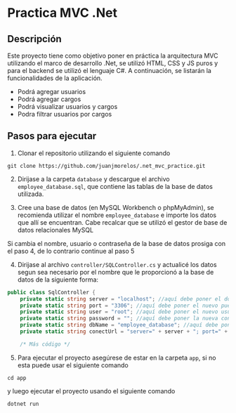 # Practica MVC .Net

## Descripción
Este proyecto tiene como objetivo poner en práctica la arquitectura MVC utilizando el marco de desarrollo .Net, se utilizó HTML, CSS y JS puros y para el backend se utilizó el lenguaje C#. A continuación, se listarán la funcionalidades de la aplicación.

- Podrá agregar usuarios
- Podrá agregar cargos
- Podrá visualizar usuarios y cargos
- Podra filtrar usuarios por cargos

## Pasos para ejecutar

1. Clonar el repositorio utilizando el siguiente comando
```
git clone https://github.com/juanjmorelos/.net_mvc_practice.git
```
2. Dirijase a la carpeta `database` y descargue el archivo `employee_database.sql`, que contiene las tablas de la base de datos utilizada.

3. Cree una base de datos (en MySQL Workbench o phpMyAdmin), se recomienda utilizar el nombre `employee_database` e importe los datos que allí se encuentran. Cabe recalcar que se utilizó el gestor de base de datos relacionales MySQL

Si cambia el nombre, usuario o contraseña de la base de datos prosiga con el paso 4, de lo contrario continue al paso 5

4. Dirijase al archivo `controller/SQLController.cs` y actualicé los datos segun sea necesario por el nombre que le proporcionó a la base de datos de la siguiente forma:
```c#
public class SqlController {
    private static string server = "localhost"; //aquí debe poner el dominio del servidor
    private static string port = "3306"; //aquí debe poner el nuevo puerto
    private static string user = "root"; //aquí debe poner el nuevo usuario
    private static string password = ""; //aquí debe poner la nueva contraseña
    private static string dbName = "employee_database"; //aquí debe poner el nombre nuevo de la base de datos
    private static string conectUrl = "server=" + server + "; port=" + port + "; user id=" + user + "; password=" + password + "; database=" + dbName + ";";

    /* Más código */
```

5. Para ejecutar el proyecto asegúrese de estar en la carpeta `app`, si no esta puede usar el siguiente comando
```shell
cd app
```
y luego ejecutar el proyecto usando el siguiente comando
```shell
dotnet run
```
